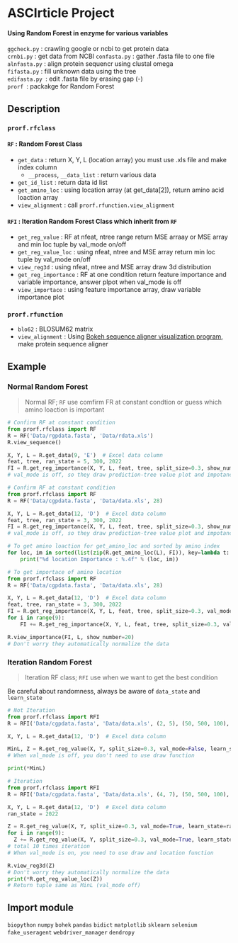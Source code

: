 # ASCIrticle Project
#### Using Random Forest in enzyme for various variables

`ggcheck.py` : crawling google or ncbi to get protein data  
`crnbi.py` : get data from NCBI
`confasta.py` : gather .fasta file to one file  
`alnfasta.py` : align protein sequencr using clustal omega  
`fifasta.py` : fill unknown data using the tree  
`edifasta.py `: edit .fasta file by erasing gap (-)   
`prorf `: packakge for Random Forest
## Description
### `prorf.rfclass`
#### `RF` : Random Forest Class
+ `get_data` : return X, Y, L (location array) you must use .xls file and make index column
  + `__process`, `__data_list` : return various data
+ `get_id_list` : return data id list
+ `get_amino_loc` : using location array (at get_data[2]), return amino acid loaction array
+ `view_alignment` : call `prorf.rfunction.view_alignment`
#### `RFI` : Iteration Random Forest Class which inherit from `RF`
+ `get_reg_value` : RF at nfeat, ntree range return MSE arraay or MSE array and min loc tuple by val_mode on/off
+ `get_reg_value_loc` : using nfeat, ntree and MSE array return min loc tuple by val_mode on/off
+ `view_reg3d` : using nfeat, ntree and MSE array draw 3d distribution
+ `get_reg_importance` : RF at one condition return feature importance and variable importance, answer plpot when val_mode is off
+ `view_importace` : using feature importance array, draw variable importance plot

### `prorf.rfunction`
+ `blo62` : BLOSUM62 matrix
+ `view_alignment` : Using [Bokeh sequence aligner visualization program](https://dmnfarrell.github.io/bioinformatics/bokeh-sequence-aligner
), make protein sequence aligner

## Example
### Normal Random Forest
> Normal RF; `RF` use comfirm FR at constant condtion or guess which amino loaction is important

```python
# Confirm RF at constant condition
from prorf.rfclass import RF
R = RF('Data/rgpdata.fasta', 'Data/rdata.xls')
R.view_sequence()

X, Y, L = R.get_data(9, 'E')  # Excel data column
feat, tree, ran_state = 5, 300, 2022
FI = R.get_reg_importance(X, Y, L, feat, tree, split_size=0.3, show_number=25, val_mode=False, data_state=ran_state, learn_state=ran_state)
# val_mode is off, so they draw prediction-tree value plot and impotance plot
```

```python
# Confirm RF at constant condition
from prorf.rfclass import RF
R = RF('Data/cgpdata.fasta', 'Data/data.xls', 28)

X, Y, L = R.get_data(12, 'D')  # Excel data column
feat, tree, ran_state = 3, 300, 2022
FI = R.get_reg_importance(X, Y, L, feat, tree, split_size=0.3, show_number=25, val_mode=False, data_state=ran_state, learn_state=ran_state)
# val_mode is off, so they draw prediction-tree value plot and impotance plot

# To get amino loaction for get_amino_loc and sorted by amino index
for loc, im in sorted(list(zip(R.get_amino_loc(L), FI)), key=lambda t: t[0]):
    print("%d location Importance : %.4f" % (loc, im))
```

```python
# To get importace of amino location
from prorf.rfclass import RF
R = RF('Data/cgpdata.fasta', 'Data/data.xls', 28)

X, Y, L = R.get_data(12, 'D')  # Excel data column
feat, tree, ran_state = 3, 300, 2022
FI = R.get_reg_importance(X, Y, L, feat, tree, split_size=0.3, val_mode=True, learn_state=ran_state)
for i in range(9):
    FI += R.get_reg_importance(X, Y, L, feat, tree, split_size=0.3, val_mode=True, learn_state=ran_state)

R.view_importance(FI, L, show_number=20)
# Don't worry they automatically normalize the data
```
### Iteration Random Forest
> Iteration RF class; `RFI` use when we want to get the best condition

Be careful about randomness, always be aware of `data_state` and `learn_state`
```python
# Not Iteration
from prorf.rfclass import RFI
R = RFI('Data/cgpdata.fasta', 'Data/data.xls', (2, 5), (50, 500, 100), 28)

X, Y, L = R.get_data(12, 'D')  # Excel data column

MinL, Z = R.get_reg_value(X, Y, split_size=0.3, val_mode=False, learn_state=1945)
# When val_mode is off, you don't need to use draw function

print(*MinL)
```

```python
# Iteration
from prorf.rfclass import RFI
R = RFI('Data/cgpdata.fasta', 'Data/data.xls', (4, 7), (50, 500, 100), 28)

X, Y, L = R.get_data(12, 'D')  # Excel data column
ran_state = 2022

Z = R.get_reg_value(X, Y, split_size=0.3, val_mode=True, learn_state=ran_state)
for i in range(9):
  Z += R.get_reg_value(X, Y, split_size=0.3, val_mode=True, learn_state=ran_state)
# total 10 times iteration
# When val_mode is on, you need to use draw and location function

R.view_reg3d(Z)
# Don't worry they automatically normalize the data
print(*R.get_reg_value_loc(Z))
# Return tuple same as MinL (val_mode off)
```
## Import module
`biopython`
`numpy`
`bohek`
`pandas`
`bidict`
`matplotlib`
`sklearn`
`selenium`
`fake_useragent`
`webdriver_manager`
`dendropy`